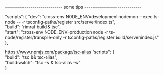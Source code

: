 ----------------------------- some tips -----------------------------

"scripts": {
"dev": "cross-env NODE_ENV=development nodemon --exec ts-node -- -r tsconfig-paths/register src/server/index.ts",  
"build": "rimraf build & tsc",  
"start": "cross-env NODE_ENV=production node -r ts-node/register/transpile-only -r tsconfig-paths/register build/server/index.js"  
},

https://www.npmjs.com/package/tsc-alias
"scripts": {  
"build": "tsc && tsc-alias",  
"build:watch": "tsc -w & tsc-alias -w"  
}
